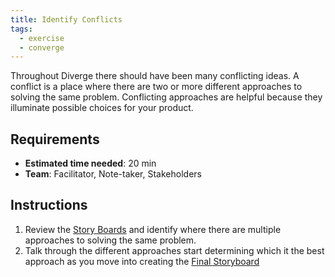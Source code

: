 ```yaml
---
title: Identify Conflicts
tags:
  - exercise
  - converge
---
```


Throughout Diverge there should have been many conflicting ideas. A conflict is a place where there are two or more different approaches to solving the same problem. Conflicting approaches are helpful because they illuminate possible choices for your product.

## Requirements

- **Estimated time needed**: 20 min
- **Team**: Facilitator, Note-taker, Stakeholders

## Instructions

1. Review the [Story Boards](/sprint-guide/exercises/3-step-storyboards) and identify where there are multiple approaches to solving the same problem.
2. Talk through the different approaches start determining which it the best approach as you move into creating the [Final Storyboard](/sprint-guide/exercises/final-storyboard)
